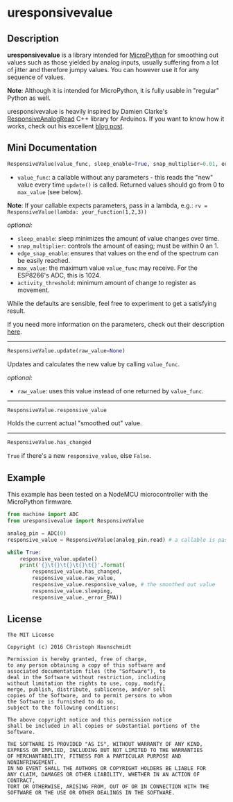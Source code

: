 # uresponsivevalue

## Description

**uresponsivevalue** is a library intended for [MicroPython](https://micropython.org/) for
smoothing out values such as those yielded by analog inputs, usually suffering
from a lot of jitter and therefore jumpy values. You can however use it for any sequence of values.

**Note**: Although it is intended for MicroPython, it is fully usable in "regular"
Python as well.

uresponsivevalue is heavily inspired by Damien Clarke's
[ResponsiveAnalogRead](https://github.com/dxinteractive/ResponsiveAnalogRead)
C++ library for Arduinos. If you want to know how it works, check out his
excellent [blog post](http://damienclarke.me/code/posts/writing-a-better-noise-reducing-analogread).

## Mini Documentation

```python
ResponsiveValue(value_func, sleep_enable=True, snap_multiplier=0.01, edge_snap_enable=True, max_value=1024, activity_threshold=4)
```
- `value_func`: a callable without any parameters - this reads the "new" value every time `update()` is called.
   Returned values should go from 0 to `max_value` (see below).

**Note**: If your callable expects parameters, pass in a lambda, e.g.:
`rv = ResponsiveValue(lambda: your_function(1,2,3))`

_optional:_

- `sleep_enable`: sleep minimizes the amount of value changes over time.
- `snap_multiplier`: controls the amount of easing; must be within 0 an 1.
- `edge_snap_enable`: ensures that values on the end of the spectrum can be easily reached.
- `max_value`: the maximum value `value_func` may receive. For the ESP8266's ADC, this is 1024.
- `activity_threshold`: minimum amount of change to register as movement.

While the defaults are sensible, feel free to experiment to get a satisfying result.

If you need more information on the parameters, check out their description
[here](https://github.com/dxinteractive/ResponsiveAnalogRead).

---

```python
ResponsiveValue.update(raw_value=None)
```

Updates and calculates the new value by calling `value_func`.

_optional:_

- `raw_value`: uses this value instead of one returned by `value_func`.

---

```python
ResponsiveValue.responsive_value
```

Holds the current actual "smoothed out" value.

---

```python
ResponsiveValue.has_changed
```

`True` if there's a new `responsive_value`, else `False`.

## Example

This example has been tested on a NodeMCU microcontroller with the MicroPython firmware.

```python
from machine import ADC
from uresponsivevalue import ResponsiveValue

analog_pin = ADC(0)
responsive_value = ResponsiveValue(analog_pin.read) # a callable is passed - note the missing parentheses

while True:
    responsive_value.update()
    print('{}\t{}\t{}\t{}\t{}'.format(
        responsive_value.has_changed,
        responsive_value.raw_value,
        responsive_value.responsive_value, # the smoothed out value
        responsive_value.sleeping,
        responsive_value._error_EMA))
```

## License

    The MIT License

    Copyright (c) 2016 Christoph Haunschmidt

    Permission is hereby granted, free of charge,
    to any person obtaining a copy of this software and
    associated documentation files (the "Software"), to
    deal in the Software without restriction, including
    without limitation the rights to use, copy, modify,
    merge, publish, distribute, sublicense, and/or sell
    copies of the Software, and to permit persons to whom
    the Software is furnished to do so,
    subject to the following conditions:

    The above copyright notice and this permission notice
    shall be included in all copies or substantial portions of the Software.

    THE SOFTWARE IS PROVIDED "AS IS", WITHOUT WARRANTY OF ANY KIND,
    EXPRESS OR IMPLIED, INCLUDING BUT NOT LIMITED TO THE WARRANTIES
    OF MERCHANTABILITY, FITNESS FOR A PARTICULAR PURPOSE AND NONINFRINGEMENT.
    IN NO EVENT SHALL THE AUTHORS OR COPYRIGHT HOLDERS BE LIABLE FOR
    ANY CLAIM, DAMAGES OR OTHER LIABILITY, WHETHER IN AN ACTION OF CONTRACT,
    TORT OR OTHERWISE, ARISING FROM, OUT OF OR IN CONNECTION WITH THE
    SOFTWARE OR THE USE OR OTHER DEALINGS IN THE SOFTWARE.
